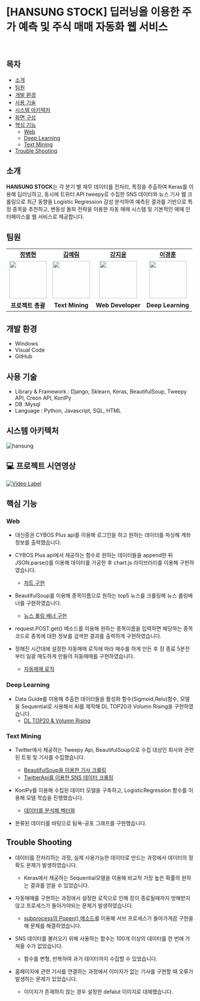 <br>


# [HANSUNG STOCK] 딥러닝을 이용한 주가 예측 및 주식 매매 자동화 웹 서비스

<br>

<h2>목차</h2>

 - [소개](#소개) 
 - [팀원](#팀원) 
 - [개발 환경](#개발-환경)
 - [사용 기술](#사용-기술)
 - [시스템 아키텍처](#시스템-아키텍처) 
 - [화면 구성](#화면-구성)
 - [핵심 기능](#핵심-기능)
   - [Web](#web)
   - [Deep Learning](#deep-learning)
   - [Text Mining](#text-mining)
 - [Trouble Shooting](#trouble-shooting)


## 소개

**HANSUNG STOCK**는 각 분기 별 재무 데이터를 전처리, 특징을 추출하여 Keras를 이용해 딥러닝하고, 동시에 트위터 API tweepy로 수집한 SNS 데이터와 뉴스 기사 웹 크롤링으로 최근 동향을 Logistic Regression 감성 분석하여 예측된 결과를 기반으로 특정 종목을 추천하고, 변동성 돌파 전략을 이용한 자동 매매 시스템 및 기본적인 매매 인터페이스를 웹 서비스로 제공합니다. <br>

## 팀원

<table>
   <tr>
    <td align="center"><b><a href="https://github.com/IDeal7">정병현</a></b></td>
    <td align="center"><b><a href="https://github.com/yerim1004">김예림</a></b></td>
    <td align="center"><b><a href="https://github.com/jeeyoun-kang">강지윤</a></b></td>
    <td align="center"><b><a href="https://github.com/kyung412820">이경훈</a></b></td>
  <tr>
     <td align="center"><a href="https://github.com/IDeal7"><img src="https://avatars.githubusercontent.com/u/65962500?v=4" width="100px" /></a></td>
    <td align="center"><a href="https://github.com/yerim1004"><img src="https://avatars.githubusercontent.com/u/57720521?v=4" width="100px" /></a></td>
     <td align="center"><a href="https://github.com/jeeyoun-kang"><img src="https://avatars.githubusercontent.com/u/59076085?v=4" width="100px" /></a></td>
    <td align="center"><a href="https://github.com/kyung412820"><img src="https://avatars.githubusercontent.com/u/71320521?v=4" width="100px" /></a></td>
  </tr>
  <tr>
    <td align="center"><b>프로젝트 총괄</b></td>
    <td align="center"><b>Text Mining</b></td>
    <td align="center"><b>Web Developer</b></td>
    <td align="center"><b>Deep Learning</b></td>
</table>


## 개발 환경

 - Windows
 - Visual Code
 - GitHub



## 사용 기술 

- Library & Framework : Django, Sklearn, Keras, BeautifulSoup, Tweepy API, Creon API, KonlPy
- DB :Mysql
- Language : Python, Javascript, SQL, HTML



## 시스템 아키텍처

![hansung](https://user-images.githubusercontent.com/59076085/227718602-9125dfb4-519b-4e2c-90f9-a3248f7e6fb9.JPG)



## 💻 프로젝트 시연영상

[![Video Label](https://user-images.githubusercontent.com/59076085/227719172-a1ca931c-e28f-45d4-86c0-b89df5e0f5e1.png)](https://www.youtube.com/watch?v=34SGj0jQv7M)

## 핵심 기능

### Web

- 대신증권 CYBOS Plus api를 이용해 로그인을 하고 원하는 데이터를 파싱해 계좌정보를 출력했습니다.
- CYBOS Plus api에서 제공하는 함수로 원하는 데이터들을 append한 뒤 JSON.parse()를 이용해 데이터를 가공한 후 chart.js 라이브러리를 이용해 구현하였습니다.
  - [차트 구현](https://github.com/jeeyoun-kang/HASUNG-STOCK/blob/50af70f98312f416d3c2118277768fa550ce5d7c/mysite/polls/templates/polls/main.html#L1070)

- BeautifulSoup를 이용해 종목이름으로 원하는 top5 뉴스를 크롤링해 뉴스 롤링배너를 구현하였습니다.
  - [뉴스 롤링 배너 구현](https://github.com/jeeyoun-kang/HASUNG-STOCK/blob/50af70f98312f416d3c2118277768fa550ce5d7c/mysite/polls/views.py#L96)

- request.POST.get() 메소드를 이용해 원하는 종목이름을 입력하면 해당하는 종목코드로 종목에 대한 정보를 검색한 결과를 출력하게 구현하였습니다.
- 정해진 시간대에 설정한 자동매매 로직에 따라 매수를 하게 만든 후 장 종료 5분전부터 일괄 매도하게 만들어 자동매매를 구현하였습니다.
  - [자동매매 로직](https://github.com/jeeyoun-kang/HASUNG-STOCK/blob/master/mysite/polls/stock.py)


### Deep Learning

- Data Guide를 이용해 추출한 데이터들을 활성화 함수(Sigmoid,Relu)함수, 모델을 Sequential로 사용해서 AI를 제작해 DL TOP20과 Volumn Rising을 구현하였습니다.
  - [DL TOP20 & Volumn Rising](https://github.com/jeeyoun-kang/HASUNG-STOCK/blob/master/Deep%20Learning/final.ipynb)

### Text Mining

- Twitter에서 제공하는 Tweepy Api, BeautifulSoup으로 수집 대상인 회사와 관련된 트윗 및 기사를 수집했습니다.
  - [BeautifulSoup을 이용한 기사 크롤링](https://github.com/jeeyoun-kang/HASUNG-STOCK/blob/50af70f98312f416d3c2118277768fa550ce5d7c/Text%20Mining/pos_neg.py#L92)
  - [TwitterApi를 이용한 SNS 데이터 크롤링](https://github.com/jeeyoun-kang/HASUNG-STOCK/blob/6c9c7b493b154e3c03195516b50689d7266f42ef/Text%20Mining/TwitCrawling.ipynb?short_path=035a699#L197)

- KonlPy를 이용해 수집된 데이터 모델을 구축하고, LogisticRegression 함수를 이용해 모델 학습을 진행했습니다.
  - [데이터를 분석해 벡터화](https://github.com/jeeyoun-kang/HASUNG-STOCK/blob/50af70f98312f416d3c2118277768fa550ce5d7c/Text%20Mining/pos_neg.py#L171)

- 분류된 데이터를 바탕으로 탐욕-공포 그래프를 구현했습니다.


## Trouble Shooting

- 데이터를 전처리하는 과정, 실제 사용가능한 데이터로 만드는 과정에서 데이터의 정확도 문제가 발생하였습니다.
  - Keras에서 제공하는 Sequential모델을 이용해 비교적 가장 높은 확률의 원하는 결과를 얻을 수 있었습니다.

- 자동매매를 구현하는 과정에서 설정한 로직으로 인해 장이 종료될때까지 방해받지 않고 프로세스가 돌아가야되는 문제가 발생하였습니다.
  - [subprocess의 Popen() 메소드](https://github.com/jeeyoun-kang/HASUNG-STOCK/blob/50af70f98312f416d3c2118277768fa550ce5d7c/mysite/polls/views.py#L654)를 이용해 서브 프로세스가 돌아가게끔 구현을 해 문제를 해결하였습니다.

- SNS 데이터를 불러오기 위해 사용하는 함수는 100개 이상의 데이터를 한 번에 가져올 수가 없었습니다.
  - 함수를 변형, 반복하여 과거 데이터까지 수집할 수 있었습니다.

- 홈페이지에 관련 기사를 연결하는 과정에서 이미지가 없는 기사를 구현할 때 오류가 발생하는 문제가 있었습니다.
  - 이미지가 존재하지 않는 경우 설정한 defalut 이미지로 대체했습니다.

